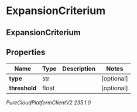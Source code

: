 # ExpansionCriterium

## ExpansionCriterium

## Properties

|Name | Type | Description | Notes|
|------------ | ------------- | ------------- | -------------|
| **type** | str |  | [optional] |
| **threshold** | float |  | [optional] |



_PureCloudPlatformClientV2 235.1.0_
